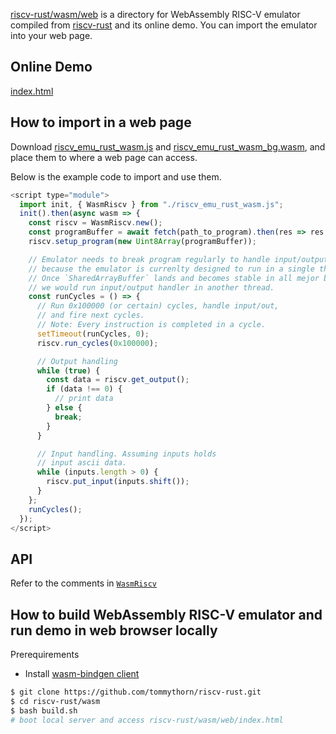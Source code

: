 [riscv-rust/wasm/web](https://github.com/tommythorn/riscv-rust/tree/master/wasm/web) is a directory for WebAssembly RISC-V emulator compiled from [riscv-rust](https://github.com/tommythorn/riscv-rust) and its online demo. You can import the emulator into your web page.

## Online Demo

[index.html](https://tommythorn.github.io/riscv-rust/wasm/web/index.html)

## How to import in a web page

Download [riscv_emu_rust_wasm.js](https://github.com/tommythorn/riscv-rust/blob/master/wasm/web/riscv_emu_rust_wasm.js) and [riscv_emu_rust_wasm_bg.wasm](https://github.com/tommythorn/riscv-rust/blob/master/wasm/web/riscv_emu_rust_wasm_bg.wasm), and place them to where a web page can access.

Below is the example code to import and use them.

```javascript
<script type="module">
  import init, { WasmRiscv } from "./riscv_emu_rust_wasm.js";
  init().then(async wasm => {
    const riscv = WasmRiscv.new();
    const programBuffer = await fetch(path_to_program).then(res => res.arrayBuffer());
    riscv.setup_program(new Uint8Array(programBuffer));

    // Emulator needs to break program regularly to handle input/output
    // because the emulator is currenlty designed to run in a single thread.
    // Once `SharedArrayBuffer` lands and becomes stable in all mejor browsers
    // we would run input/output handler in another thread.
    const runCycles = () => {
      // Run 0x100000 (or certain) cycles, handle input/out,
      // and fire next cycles.
      // Note: Every instruction is completed in a cycle.
      setTimeout(runCycles, 0);
      riscv.run_cycles(0x100000);

      // Output handling
      while (true) {
        const data = riscv.get_output();
        if (data !== 0) {
          // print data
        } else {
          break;
        }
      }

      // Input handling. Assuming inputs holds
      // input ascii data.
      while (inputs.length > 0) {
        riscv.put_input(inputs.shift());
      }
    };
    runCycles();
  });
</script>
```

## API

Refer to the comments in [`WasmRiscv`](https://github.com/tommythorn/riscv-rust/blob/master/wasm/src/lib.rs)

## How to build WebAssembly RISC-V emulator and run demo in web browser locally

Prerequirements
- Install [wasm-bindgen client](https://rustwasm.github.io/docs/wasm-bindgen/)

```sh
$ git clone https://github.com/tommythorn/riscv-rust.git
$ cd riscv-rust/wasm
$ bash build.sh
# boot local server and access riscv-rust/wasm/web/index.html
```

